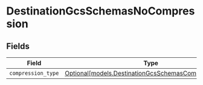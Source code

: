 # DestinationGcsSchemasNoCompression


## Fields

| Field                                                                                                      | Type                                                                                                       | Required                                                                                                   | Description                                                                                                |
| ---------------------------------------------------------------------------------------------------------- | ---------------------------------------------------------------------------------------------------------- | ---------------------------------------------------------------------------------------------------------- | ---------------------------------------------------------------------------------------------------------- |
| `compression_type`                                                                                         | [Optional[models.DestinationGcsSchemasCompressionType]](../models/destinationgcsschemascompressiontype.md) | :heavy_minus_sign:                                                                                         | N/A                                                                                                        |